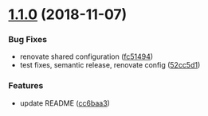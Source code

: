 # [1.1.0](https://github.com/mike-north/json-typescript/compare/v1.0.0...v1.1.0) (2018-11-07)


### Bug Fixes

* renovate shared configuration ([fc51494](https://github.com/mike-north/json-typescript/commit/fc51494))
* test fixes, semantic release, renovate config ([52cc5d1](https://github.com/mike-north/json-typescript/commit/52cc5d1))


### Features

* update README ([cc6baa3](https://github.com/mike-north/json-typescript/commit/cc6baa3))
